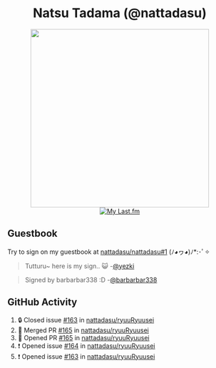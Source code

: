 <div align="center">

# Natsu Tadama (@nattadasu)

[<img width="400" src="https://spotify.nattadeploy.my.id/api?theme=dark&scan=true">](https://open.spotify.com/user/nattadasu)<br>
[![My Last.fm](https://lastfm.nattadeploy.my.id/api?user=nattadasu&loved=true)](https://www.last.fm/user/nattadasu)
</div>

## Guestbook

Try to sign on my guestbook at [nattadasu/nattadasu#1](https://github.com/nattadasu/nattadasu/issues/1) (ﾉ◕ヮ◕)ﾉ\*:･ﾟ✧

<!--START:guestbook-->
> Tutturu~  here is my sign.. :smiley_cat: 
> -[@yezki](https://github.com/yezki)

> Signed by barbarbar338 :D
> -[@barbarbar338](https://github.com/barbarbar338)
<!--END:guestbook-->

## GitHub Activity
<!--START_SECTION:activity-->
1. 🔒 Closed issue [#163](https://github.com/nattadasu/ryuuRyuusei/issues/163) in [nattadasu/ryuuRyuusei](https://github.com/nattadasu/ryuuRyuusei)
2. 🎉 Merged PR [#165](https://github.com/nattadasu/ryuuRyuusei/pull/165) in [nattadasu/ryuuRyuusei](https://github.com/nattadasu/ryuuRyuusei)
3. 💪 Opened PR [#165](https://github.com/nattadasu/ryuuRyuusei/pull/165) in [nattadasu/ryuuRyuusei](https://github.com/nattadasu/ryuuRyuusei)
4. ❗ Opened issue [#164](https://github.com/nattadasu/ryuuRyuusei/issues/164) in [nattadasu/ryuuRyuusei](https://github.com/nattadasu/ryuuRyuusei)
5. ❗ Opened issue [#163](https://github.com/nattadasu/ryuuRyuusei/issues/163) in [nattadasu/ryuuRyuusei](https://github.com/nattadasu/ryuuRyuusei)
<!--END_SECTION:activity-->
